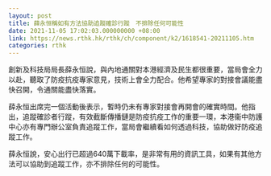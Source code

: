 ```yaml
---
layout: post
title: 薛永恒稱如有方法協助追蹤確診行蹤　不排除任何可能性
date: 2021-11-05 17:02:03.000000000 +08:00
link: https://news.rthk.hk/rthk/ch/component/k2/1618541-20211105.htm
categories: rthk
---
```


創新及科技局局長薛永恒說，與內地通關對本港經濟及民生都很重要，當局會全力以赴，聽取了防疫抗疫專家意見，技術上會全力配合。他希望專家的對接會議能盡快召開，令通關能盡快落實。

薛永恒出席完一個活動後表示，暫時仍未有專家對接會再開會的確實時間。他指出，追蹤確診者行蹤，有效截斷傳播鏈是防疫抗疫工作的重要一環，本港衞中防護中心亦有專門辦公室負責追蹤工作，當局會繼續看如何透過科技，協助做好防疫追蹤工作。

薛永恒說，安心出行已超過640萬下載率，是非常有用的資訊工具，如果有其他方法可以協助到追蹤工作，亦不排除任何的可能性。
